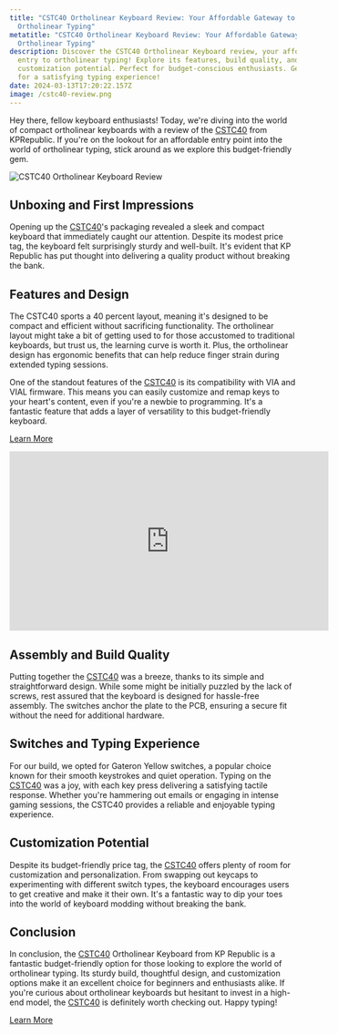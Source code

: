 ```yaml
---
title: "CSTC40 Ortholinear Keyboard Review: Your Affordable Gateway to
  Ortholinear Typing"
metatitle: "CSTC40 Ortholinear Keyboard Review: Your Affordable Gateway to
  Ortholinear Typing"
description: Discover the CSTC40 Ortholinear Keyboard review, your affordable
  entry to ortholinear typing! Explore its features, build quality, and
  customization potential. Perfect for budget-conscious enthusiasts. Get ready
  for a satisfying typing experience!
date: 2024-03-13T17:20:22.157Z
image: /cstc40-review.png
---
```

Hey there, fellow keyboard enthusiasts! Today, we're diving into the world of compact ortholinear keyboards with a review of the [CSTC40](https://collabs.shop/f9rpy8) from KPRepublic. If you're on the lookout for an affordable entry point into the world of ortholinear typing, stick around as we explore this budget-friendly gem.

![CSTC40 Ortholinear Keyboard Review](/cstc40.jpg "CSTC40 Ortholinear Keyboard Review")

## Unboxing and First Impressions

Opening up the [CSTC40](https://collabs.shop/f9rpy8)'s packaging revealed a sleek and compact keyboard that immediately caught our attention. Despite its modest price tag, the keyboard felt surprisingly sturdy and well-built. It's evident that KP Republic has put thought into delivering a quality product without breaking the bank.

## Features and Design

The CSTC40 sports a 40 percent layout, meaning it's designed to be compact and efficient without sacrificing functionality. The ortholinear layout might take a bit of getting used to for those accustomed to traditional keyboards, but trust us, the learning curve is worth it. Plus, the ortholinear design has ergonomic benefits that can help reduce finger strain during extended typing sessions.

One of the standout features of the [CSTC40](https://collabs.shop/f9rpy8) is its compatibility with VIA and VIAL firmware. This means you can easily customize and remap keys to your heart's content, even if you're a newbie to programming. It's a fantastic feature that adds a layer of versatility to this budget-friendly keyboard.

<a class="btn btn-primary" href="https://collabs.shop/f9rpy8">Learn More</a>

<div class="usa-embed-container">
<iframe width="560" height="315" src="https://www.youtube.com/embed/T0n9c9IVVYA?si=GZSzjOeinJYiUQaH" title="YouTube video player" frameborder="0" allow="accelerometer; autoplay; clipboard-write; encrypted-media; gyroscope; picture-in-picture; web-share" allowfullscreen></iframe>
</div>

## Assembly and Build Quality

Putting together the [CSTC40](https://collabs.shop/f9rpy8) was a breeze, thanks to its simple and straightforward design. While some might be initially puzzled by the lack of screws, rest assured that the keyboard is designed for hassle-free assembly. The switches anchor the plate to the PCB, ensuring a secure fit without the need for additional hardware.

## Switches and Typing Experience

For our build, we opted for Gateron Yellow switches, a popular choice known for their smooth keystrokes and quiet operation. Typing on the [CSTC40](https://collabs.shop/f9rpy8) was a joy, with each key press delivering a satisfying tactile response. Whether you're hammering out emails or engaging in intense gaming sessions, the CSTC40 provides a reliable and enjoyable typing experience.

## Customization Potential

Despite its budget-friendly price tag, the [CSTC40](https://collabs.shop/f9rpy8) offers plenty of room for customization and personalization. From swapping out keycaps to experimenting with different switch types, the keyboard encourages users to get creative and make it their own. It's a fantastic way to dip your toes into the world of keyboard modding without breaking the bank.

## Conclusion

In conclusion, the [CSTC40](https://collabs.shop/f9rpy8) Ortholinear Keyboard from KP Republic is a fantastic budget-friendly option for those looking to explore the world of ortholinear typing. Its sturdy build, thoughtful design, and customization options make it an excellent choice for beginners and enthusiasts alike. If you're curious about ortholinear keyboards but hesitant to invest in a high-end model, the [CSTC40](https://collabs.shop/f9rpy8) is definitely worth checking out. Happy typing!

<a class="btn btn-primary" href="https://collabs.shop/f9rpy8">Learn More</a>